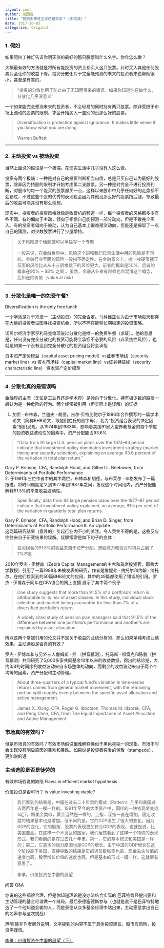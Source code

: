 ```yaml
---
layout: post
author: 加图说
title: "预测未来是玄学还是科学？（未完成）"
date: 2017-10-03
categories: Original
---
```

### 1. 假如

如果阿拉丁神灯告诉你明天涨的最好的那只股票叫什么名字。你会怎么做？

大概最有效的方法就是将所有能投资的资金都买入这只股票。此时买入其他任何股票只会让你的收益下降。投资分散化对于完全能预测的未来的投资者来说帮助很小，甚至是有害的。

> “投资的分散化用于防止由于无知而带来的错误。如果你知道你在做什么，分散化几乎没意义”

一个如果能完全预测未来的投资者，不会轻易的同时持有两只股票。除非受限于市场上流动的股票的限制，才会开始买入一些别的没那么好的股票。


> Diversification is protection against ignorance. It makes little sense if you know what you are doing. <br><br>
> Warren Buffett

---

### 2. 主动投资 vs 被动投资


当然上面说的假设是一个极端。在现实生活中几乎没有人这么做。

投资有两个极端：一种是对自己的投资判断相当自信，总是只买自己认为最好的股票，除非因为持股的限制才开始考虑第二支股票。另一种是对完全不进行投资判断，对股市的每一个能买的股票都买一点，这样以来股市中几乎任何好的走势都不会错过，不过这些个股的优秀的表现也会因为其他没那么好的股票拖后腿，导致最后的收益可能并没有那么理想。

现实中，投资者的投资风格就像是收音机的频道一样，每个投资者的风格都多少有些不同。有的偏向于主动，倾向于相信自己能预测一部分动向，但是不敢完全买入。有的投资者偏向于被动，认为自己基本上很难预测动向，但是还是保留了一点自己的猜测，对少数股票进行了少量增持。

> 关于风险这个话题就可以单独写一个专题<br><br>
> 一般来说，在金融世界中，风险这个词和我们日常生活中用的风险是不同的。金融行业里面的风险一般指不确定性。在金融意义上，抛一枚硬币猜正反面的风险比从从十三层楼跳下的风险更大，前者的概率是50%，后者的概率在95% ~ 98% 之间  。虽然，金融从业者有时候也会混淆这个概念，比如在险价值（value at risk）

---

### 3. 分散化是唯一的免费午餐?
Diversification is the only free lunch

一个学派是对于方法一（主动投资）的完全否定。马科维兹认为由于市场每天都存在大量的投资者试图寻找投资机会，所以不存在能够长期稳定的投资策略。

诺贝尔经济学家亨利马克维茨说过分散化是唯一的免费午餐（求证）。他的意思是，任何没有完全分散化的投资可能将会承担不必要的风险（非系统性风险），也就是如果一个没有达到完全分散化的投资组合将会承担

资本资产定价模型（capital asset pricing model）vs证券市场线（security market line）vs 资本市场线（capital market line）vs证券特征线（security characteristic line）
资本资产定价模型	

---

### 4. 分散化真的是错误吗  

金融界的主流（无论是工业界还是学术界）是倾向于分散化。持有极少数的股票一般认为是一种危险的行为。两个经常被引用（但实际上是误解）的证据
1.	加里 · 布林森，兰道夫 · 胡德，吉尔·贝特比鲍尔于1986年合作撰写的一篇学术论文（简称BHB论文，取他们姓氏的首字母），名为“投资组合表现的决定因素”他们发现，从1974年到1983年，影响着美国91家大型养老基金的每个季度的投资收益波动性的因素中，资产分配能占93.6%

> “Data from 91 large U.S. pension plans over the 1974–83 period indicate that investment policy dominates investment strategy (market timing and security selection), explaining on average 93.6 percent of the variation in total plan return.”

Gary P. Brinson, CFA, Randolph Hood, and Gilbert L. Beebower, from Determinants of Portfolio Performance  
2.	于1991年三位作者中的其中两位，布林森和胡德，与布莱尔 · 辛格发布了一篇跟进，将时间周期定义到1977年到1987年之间，发现这个时间段内，资产分配能解释91.5%的季度收益波动性。

> Specifically, data from 82 large pension plans over the 1977–87 period indicate that investment policy explained, on average, 91.5 per cent of the variation in quarterly total plan returns.

Gary P. Brinson, CFA, Randolph Hood, and Brian D. Singer, from Determinants of Portfolio Performance II: An Update  
这两篇研究结果（意外的）引起行业内不小的关注。令人哭笑不得的是，这些反应往往来自于研究结果的误解。误解常常是如下句子的变体：

> 投资组合的91.5%的收益来自于资产分配，选股能力和投资时机只占到了7%不到

2010年罗杰 · 伊博森（Zebra Capital Management的主席和首席投资官，耶鲁大学教授）引用了一篇1998年未被发表的研究，作者是詹妮弗 · 纳托尔和约翰 · 纳托尔。在他们检索到的50篇BHB论文的应用，其中的49篇都使用了错误的引用。罗杰 · 伊博森于同年在CFA协会的网上直播   展示了其中两个例子

> One study suggests that more than 91.5% of a portfolio’s return is attributable to its mix of asset classes. In this study, individual stock selection and market timing accounted for less than 7% of a diversified portfolio’s return.

> A widely cited study of pension plan managers said that 91.5% of the difference between one portfolio’s performance and another’s are explained by asset allocation.


所以这两个常被引用的论文并不是关于收益的业绩分析的，那么如果单纯考虑业绩效果，主动选股是否真的有效？

罗杰 · 伊博森和与另外三人詹姆斯 · 熊 （拼音猜测），托马斯 · 祖雷克和陈鹏（拼音猜测）共同研究了5,000多家共同基金10年以来的收益数据，得出的结论是，大约3/4的时间序列收益波动来自市场整体的动向，而剩余的收益波动来自于两个个均等的因素，资产分配和主动管理。

> About three-quarters of a typical fund’s variation in time-series returns comes from general market movement, with the remaining portion split roughly evenly between the specific asset allocation and active management.<br><br>
> James X. Xiong, CFA, Roger G. Ibbotson, Thomas M. Idzorek, CFA, and Peng Chen, CFA, from The Equal Importance of Asset Allocation and Active Management  
	
### 市场真的有效吗？

但是市场真的有效吗？有效市场假说很难解释类似于黑色星期一的现象。市场不时会出现没有明显原因的暴涨和暴跌。如果说是投资者突发的惊散（stampede），更加说的通

### 主动选股是否是徒劳的

有效市场假说的缺陷
Flaws in efficient market hypothesis

价值投资是否可行？
Is value investing viable?

> 我们看到的结果是，中国在过去二十年里的模式（Pattern）几乎和美国过去两百年是一模一样的。1991年至今的大类资产中，同样的一块钱现金变成4毛7，跟美金类似，黄金当然是一样的，上指、深指一直在增加，固定收益的结果基本也是增加。但不同的是，它的GDP发生了很大的变化。因为GDP的变化，它的股指、股票的表现更加符合GDP的表现。也就是说，比美国要高。在这样一个不发达的国家，我们居然看到了这样一个特殊的表现形式。我们看到的是在过去几十年里，第一，它的基本模式和美国是一样的；第二，它基本的动力原因也是GDP的增长。由于中国的GDP增长在这个阶段高于美国，直接导致的结果是它的通货膨胀率也高，现金丢失价值的速度也高，股票增长价值的速度也高。但是基本的形式一模一样。这就很有意思了。<br><br>
> 李录，价值投资在中国的展望


问答
Q&A

你说的这些都很合理，但是你知道理论是没办法结合实际的
巴菲特曾经提出要和主动管理的基金经理做一个赌局，最后泰德塞德斯参与（也就是说不是巴菲特特地选了一个他知道会输的人，而是泰德从众多基金经理中站出来，主动愿意拿出自己的名声参与这次挑战）

声明
除非作者额外说明，文字提到的内容不属于具体投资建议。股市有风险，投资需谨慎。

[李录：价值投资在中国的展望（下）](https://36kr.com/p/5040866.html)
